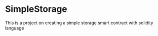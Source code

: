 # SimpleStorage
This is a project on creating a simple storage smart contract with solidity language
